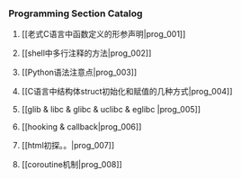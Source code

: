 ### Programming Section Catalog

1. [[老式C语言中函数定义的形参声明|prog_001]]

1. [[shell中多行注释的方法|prog_002]]

1. [[Python语法注意点|prog_003]]

1. [[C语言中结构体struct初始化和赋值的几种方式|prog_004]]

1. [[glib & libc & glibc & uclibc & eglibc |prog_005]]

1. [[hooking & callback|prog_006]]

1. [[html初探。。|prog_007]]

1. [[coroutine机制|prog_008]]